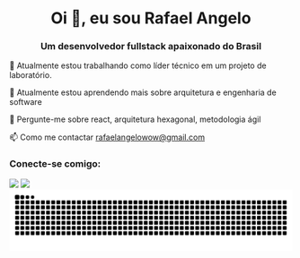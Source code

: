 <h1 align="center">Oi 👋, eu sou Rafael Angelo</h1> <h3 align="center">Um desenvolvedor fullstack apaixonado do Brasil</h3>

🔭 Atualmente estou trabalhando como líder técnico em um projeto de laboratório.

🌱 Atualmente estou aprendendo mais sobre arquitetura e engenharia de software

💬 Pergunte-me sobre react, arquitetura hexagonal, metodologia ágil

📫 Como me contactar rafaelangelowow@gmail.com

<h3 align="left">Conecte-se comigo:</h3> <div> <a href="https://github.com/RafaelAngelo1999"> <a href = "mailto:rafaelangelowow@gmail.com"><img src="https://img.shields.io/badge/-Gmail-%23333?style=for-the-badge&logo=gmail&logoColor=white" target="_blank"></a> <a href="https://www.linkedin.com/in/rafael-angelo-412860180" target="_blank"><img src="https://img.shields.io/badge/-LinkedIn-%230077B5?style=for-the-badge&logo=linkedin&logoColor=white" target="_blank"></a> </div>
<!-- Orgulhosamente criado com GPRM ( https://gprm.itsvg.in ) --> <div> <img src="https://github.com/RafaelAngelo1999/RafaelAngelo1999/blob/output/github-contribution-grid-snake.svg" /> </div>
